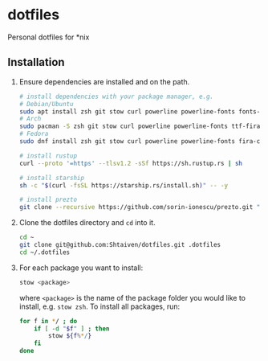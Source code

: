 # dotfiles

Personal dotfiles for *nix

## Installation

1. Ensure dependencies are installed and on the path.

    ```zsh
    # install dependencies with your package manager, e.g.
    # Debian/Ubuntu
    sudo apt install zsh git stow curl powerline powerline-fonts fonts-firacode
    # Arch
    sudo pacman -S zsh git stow curl powerline powerline-fonts ttf-fira-code
    # Fedora
    sudo dnf install zsh git stow curl powerline powerline-fonts fira-code-fonts

    # install rustup
    curl --proto '=https' --tlsv1.2 -sSf https://sh.rustup.rs | sh

    # install starship
    sh -c "$(curl -fsSL https://starship.rs/install.sh)" -- -y

    # install prezto
    git clone --recursive https://github.com/sorin-ionescu/prezto.git "~/.zprezto"
    ```

1. Clone the dotfiles directory and `cd` into it.

    ```zsh
    cd ~
    git clone git@github.com:Shtaiven/dotfiles.git .dotfiles
    cd ~/.dotfiles
    ```

1. For each package you want to install:

    ```zsh
    stow <package>
    ```

    where `<package>` is the name of the package folder you would like to install, e.g. `stow zsh`. To install all packages, run:

    ```zsh
    for f in */ ; do
        if [ -d "$f" ] ; then
            stow ${f%*/}
        fi
    done
    ```
